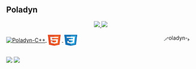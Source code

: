 ## Poladyn 
<div align="center">
  <a href="https://github.com/Poladyn">
  <img height="170em" src="https://github-readme-stats.vercel.app/api?username=Poladyn&show_icons=true&theme=highcontrast&include_all_commits=true&count_private=true"/>
  <img height="145em" src="https://github-readme-stats.vercel.app/api/top-langs/?username=Poladyn&layout=compact&langs_count=7&theme=highcontrast"/>
</div>
<div style="display: inline_block"><br>
 
  <img align="center" alt="Poladyn-C++" height="50" width="40" src="https://media.discordapp.net/attachments/950589412859871273/953864746308890644/css3-original.png">
  <img align="center" alt="Poladyn-HTML" height="30" width="40" src="https://raw.githubusercontent.com/devicons/devicon/master/icons/html5/html5-original.svg">
  <img align="center" alt="Poladyn-CSS" height="30" width="40" src="https://raw.githubusercontent.com/devicons/devicon/master/icons/css3/css3-original.svg">

  <img align="right" alt="Poladyn-pic" height="130" style="border-radius:50px;" src="https://media.discordapp.net/attachments/950589412859871273/953863797683150858/PERFIL_EDITADO_01.png?width=655&height=655">
</div>
  
  ##
 
<div> 
  <a href="https://www.youtube.com/channel/UCgtKfWv4ZHQC6TeVEWDlQgQ" target="_blank"><img src="https://img.shields.io/badge/YouTube-FF0000?style=for-the-badge&logo=youtube&logoColor=white" target="_blank"></a>
  <a href="https://www.instagram.com/poladyn/" target="_blank"><img src="https://img.shields.io/badge/-Instagram-%23E4405F?style=for-the-badge&logo=instagram&logoColor=white" target="_blank"></a>
 	
 
</div>
